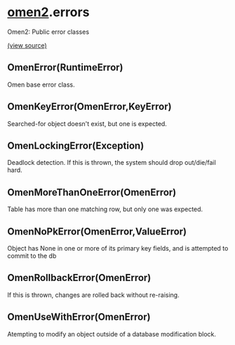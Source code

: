 # [omen2](omen2.md).errors
Omen2: Public error classes


[(view source)](https://github.com/atakamallc/omen2/blob/master/omen2/errors.py)
## OmenError(RuntimeError)
Omen base error class.


## OmenKeyError(OmenError,KeyError)
Searched-for object doesn't exist, but one is expected.


## OmenLockingError(Exception)
Deadlock detection.  If this is thrown, the system should drop out/die/fail hard.


## OmenMoreThanOneError(OmenError)
Table has more than one matching row, but only one was expected.


## OmenNoPkError(OmenError,ValueError)
Object has None in one or more of its primary key fields, and is attempted to commit to the db


## OmenRollbackError(OmenError)
If this is thrown, changes are rolled back without re-raising.


## OmenUseWithError(OmenError)
Atempting to modify an object outside of a database modification block.


